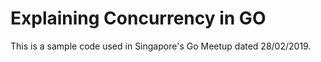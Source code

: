 # Explaining Concurrency in GO

This is a sample code used in Singapore's Go Meetup dated 28/02/2019.